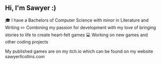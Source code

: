 ## Hi, I'm Sawyer :) 

🎓 I have a Bachelors of Computer Science with minor in Literature and Writing
✏️ Combining my passion for development with my love of bringing stories to life to create heart-felt games
💻 Working on new games and other coding projects

My published games are on my itch.io which can be found on my website sawyerllcollins.com 

